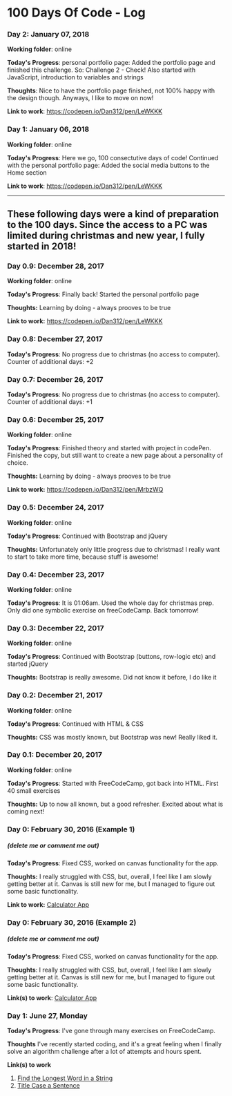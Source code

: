 # 100 Days Of Code - Log


### Day 2: January 07, 2018

**Working folder**: online

**Today's Progress**: personal portfolio page: Added the portfolio page and finished this challenge. So: Challenge 2 - Check! Also started with JavaScript, introduction to variables and strings

**Thoughts**: Nice to have the portfolio page finished, not 100% happy with the design though. Anyways, I like to move on now!

**Link to work**: https://codepen.io/Dan312/pen/LeWKKK


### Day 1: January 06, 2018

**Working folder**: online

**Today's Progress**: Here we go, 100 consectutive days of code! Continued with the personal portfolio page: Added the social media buttons to the Home section

**Link to work**: https://codepen.io/Dan312/pen/LeWKKK


-----
These following days were a kind of preparation to the 100 days. Since the access to a PC was limited during christmas and new year, I fully started in 2018!
-----

### Day 0.9: December 28, 2017

**Working folder**: online

**Today's Progress**: Finally back! Started the personal portfolio page

**Thoughts:** Learning by doing - always prooves to be true

**Link to work:** https://codepen.io/Dan312/pen/LeWKKK

### Day 0.8: December 27, 2017

**Today's Progress**: No progress due to christmas (no access to computer). Counter of additional days: +2

### Day 0.7: December 26, 2017

**Today's Progress**: No progress due to christmas (no access to computer). Counter of additional days: +1

### Day 0.6: December 25, 2017

**Working folder**: online

**Today's Progress**: Finished theory and started with project in codePen. Finished the copy, but still want to create a new page about a personality of choice.

**Thoughts:** Learning by doing - always prooves to be true

**Link to work:** https://codepen.io/Dan312/pen/MrbzWQ

### Day 0.5: December 24, 2017

**Working folder**: online

**Today's Progress**: Continued with Bootstrap and jQuery

**Thoughts:** Unfortunately only little progress due to christmas! I really want to start to take more time, because stuff is awesome!

### Day 0.4: December 23, 2017

**Working folder**: online

**Today's Progress**: It is 01:06am. Used the whole day for christmas prep. Only did one symbolic exercise on freeCodeCamp. Back tomorrow!

### Day 0.3: December 22, 2017

**Working folder**: online

**Today's Progress**: Continued with Bootstrap (buttons, row-logic etc) and started jQuery

**Thoughts:** Bootstrap is really awesome. Did not know it before, I do like it

### Day 0.2: December 21, 2017

**Working folder**: online

**Today's Progress**: Continued with HTML & CSS

**Thoughts:** CSS was mostly known, but Bootstrap was new! Really liked it.

### Day 0.1: December 20, 2017

**Working folder**: online

**Today's Progress**: Started with FreeCodeCamp, got back into HTML. First 40 small exercises

**Thoughts:** Up to now all known, but a good refresher. Excited about what is coming next!







### Day 0: February 30, 2016 (Example 1)
##### (delete me or comment me out)

**Today's Progress**: Fixed CSS, worked on canvas functionality for the app.

**Thoughts:** I really struggled with CSS, but, overall, I feel like I am slowly getting better at it. Canvas is still new for me, but I managed to figure out some basic functionality.

**Link to work:** [Calculator App](http://www.example.com)

### Day 0: February 30, 2016 (Example 2)
##### (delete me or comment me out)

**Today's Progress**: Fixed CSS, worked on canvas functionality for the app.

**Thoughts**: I really struggled with CSS, but, overall, I feel like I am slowly getting better at it. Canvas is still new for me, but I managed to figure out some basic functionality.

**Link(s) to work**: [Calculator App](http://www.example.com)


### Day 1: June 27, Monday

**Today's Progress**: I've gone through many exercises on FreeCodeCamp.

**Thoughts** I've recently started coding, and it's a great feeling when I finally solve an algorithm challenge after a lot of attempts and hours spent.

**Link(s) to work**
1. [Find the Longest Word in a String](https://www.freecodecamp.com/challenges/find-the-longest-word-in-a-string)
2. [Title Case a Sentence](https://www.freecodecamp.com/challenges/title-case-a-sentence)
